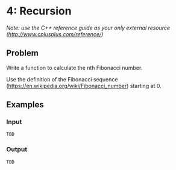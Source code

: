 # 4: Recursion

*Note: use the C++ reference guide as your only external resource (http://www.cplusplus.com/reference/)*

## Problem

Write a function to calculate the nth Fibonacci number. 

Use the definition of the Fibonacci sequence (https://en.wikipedia.org/wiki/Fibonacci_number) starting at 0.

## Examples

### Input
```
TBD
```

### Output
```
TBD
```
